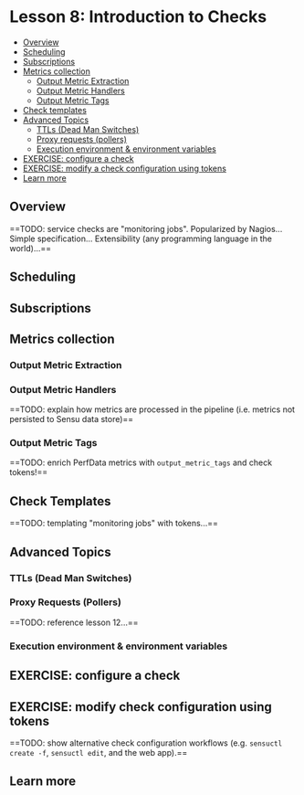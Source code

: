 # Lesson 8: Introduction to Checks 

- [Overview](#overview)
- [Scheduling](#scheduling)
- [Subscriptions](#subscriptions)
- [Metrics collection](#metrics-collection)
  - [Output Metric Extraction](#output-metric-extraction)
  - [Output Metric Handlers](#output-metric-handlers)
  - [Output Metric Tags](#output-metric-tags)
- [Check templates](#check-templates)
- [Advanced Topics](#advanced-topics)
  - [TTLs (Dead Man Switches)](#ttls-dead-man-switches)
  - [Proxy requests (pollers)](#proxy-requests-pollers)
  - [Execution environment & environment variables](#execution-environment--environment-variables)
- [EXERCISE: configure a check](#exercise-configure-a-check)
- [EXERCISE: modify a check configuration using tokens](#exercise-modify-a-check-using-tokens)
- [Learn more](#learn-more)


## Overview 

==TODO: service checks are "monitoring jobs". 
Popularized by Nagios...
Simple specification...
Extensibility (any programming language in the world)...==

## Scheduling 

## Subscriptions 

## Metrics collection 

### Output Metric Extraction 

### Output Metric Handlers 

==TODO: explain how metrics are processed in the pipeline (i.e. metrics not persisted to Sensu data store)==

### Output Metric Tags 

==TODO: enrich PerfData metrics with `output_metric_tags` and check tokens!==

## Check Templates

==TODO: templating "monitoring jobs" with tokens...== 

## Advanced Topics 

### TTLs (Dead Man Switches)

### Proxy Requests (Pollers)

==TODO: reference lesson 12...== 

### Execution environment & environment variables 

## EXERCISE: configure a check 

## EXERCISE: modify check configuration using tokens 

==TODO: show alternative check configuration workflows (e.g. `sensuctl create -f`, `sensuctl edit`, and the web app).==

## Learn more


